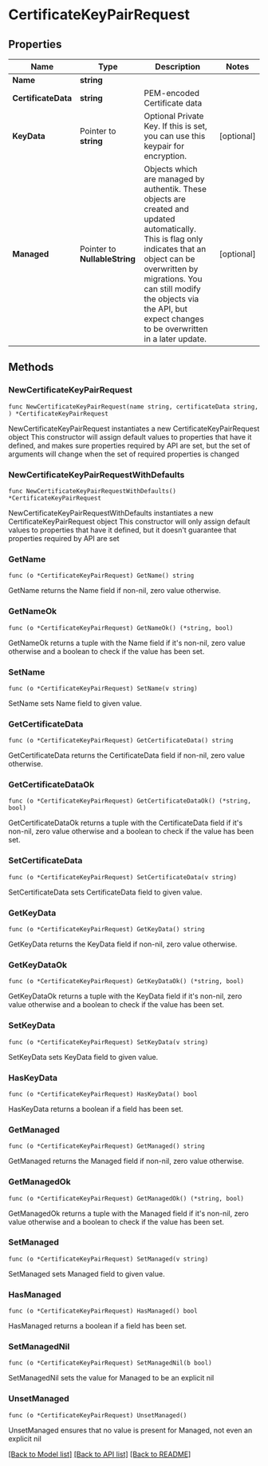 # CertificateKeyPairRequest

## Properties

Name | Type | Description | Notes
------------ | ------------- | ------------- | -------------
**Name** | **string** |  | 
**CertificateData** | **string** | PEM-encoded Certificate data | 
**KeyData** | Pointer to **string** | Optional Private Key. If this is set, you can use this keypair for encryption. | [optional] 
**Managed** | Pointer to **NullableString** | Objects which are managed by authentik. These objects are created and updated automatically. This is flag only indicates that an object can be overwritten by migrations. You can still modify the objects via the API, but expect changes to be overwritten in a later update. | [optional] 

## Methods

### NewCertificateKeyPairRequest

`func NewCertificateKeyPairRequest(name string, certificateData string, ) *CertificateKeyPairRequest`

NewCertificateKeyPairRequest instantiates a new CertificateKeyPairRequest object
This constructor will assign default values to properties that have it defined,
and makes sure properties required by API are set, but the set of arguments
will change when the set of required properties is changed

### NewCertificateKeyPairRequestWithDefaults

`func NewCertificateKeyPairRequestWithDefaults() *CertificateKeyPairRequest`

NewCertificateKeyPairRequestWithDefaults instantiates a new CertificateKeyPairRequest object
This constructor will only assign default values to properties that have it defined,
but it doesn't guarantee that properties required by API are set

### GetName

`func (o *CertificateKeyPairRequest) GetName() string`

GetName returns the Name field if non-nil, zero value otherwise.

### GetNameOk

`func (o *CertificateKeyPairRequest) GetNameOk() (*string, bool)`

GetNameOk returns a tuple with the Name field if it's non-nil, zero value otherwise
and a boolean to check if the value has been set.

### SetName

`func (o *CertificateKeyPairRequest) SetName(v string)`

SetName sets Name field to given value.


### GetCertificateData

`func (o *CertificateKeyPairRequest) GetCertificateData() string`

GetCertificateData returns the CertificateData field if non-nil, zero value otherwise.

### GetCertificateDataOk

`func (o *CertificateKeyPairRequest) GetCertificateDataOk() (*string, bool)`

GetCertificateDataOk returns a tuple with the CertificateData field if it's non-nil, zero value otherwise
and a boolean to check if the value has been set.

### SetCertificateData

`func (o *CertificateKeyPairRequest) SetCertificateData(v string)`

SetCertificateData sets CertificateData field to given value.


### GetKeyData

`func (o *CertificateKeyPairRequest) GetKeyData() string`

GetKeyData returns the KeyData field if non-nil, zero value otherwise.

### GetKeyDataOk

`func (o *CertificateKeyPairRequest) GetKeyDataOk() (*string, bool)`

GetKeyDataOk returns a tuple with the KeyData field if it's non-nil, zero value otherwise
and a boolean to check if the value has been set.

### SetKeyData

`func (o *CertificateKeyPairRequest) SetKeyData(v string)`

SetKeyData sets KeyData field to given value.

### HasKeyData

`func (o *CertificateKeyPairRequest) HasKeyData() bool`

HasKeyData returns a boolean if a field has been set.

### GetManaged

`func (o *CertificateKeyPairRequest) GetManaged() string`

GetManaged returns the Managed field if non-nil, zero value otherwise.

### GetManagedOk

`func (o *CertificateKeyPairRequest) GetManagedOk() (*string, bool)`

GetManagedOk returns a tuple with the Managed field if it's non-nil, zero value otherwise
and a boolean to check if the value has been set.

### SetManaged

`func (o *CertificateKeyPairRequest) SetManaged(v string)`

SetManaged sets Managed field to given value.

### HasManaged

`func (o *CertificateKeyPairRequest) HasManaged() bool`

HasManaged returns a boolean if a field has been set.

### SetManagedNil

`func (o *CertificateKeyPairRequest) SetManagedNil(b bool)`

 SetManagedNil sets the value for Managed to be an explicit nil

### UnsetManaged
`func (o *CertificateKeyPairRequest) UnsetManaged()`

UnsetManaged ensures that no value is present for Managed, not even an explicit nil

[[Back to Model list]](../README.md#documentation-for-models) [[Back to API list]](../README.md#documentation-for-api-endpoints) [[Back to README]](../README.md)


